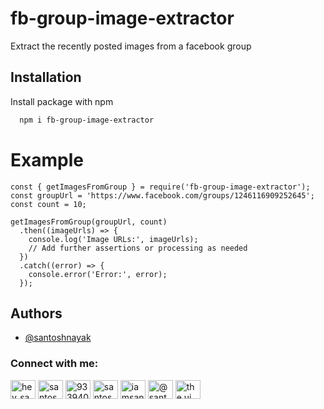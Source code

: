 
# fb-group-image-extractor
Extract the recently posted images from a facebook group


## Installation

Install  package with npm

```bash
  npm i fb-group-image-extractor

```
# Example
```
const { getImagesFromGroup } = require('fb-group-image-extractor');
const groupUrl = 'https://www.facebook.com/groups/1246116909252645';
const count = 10;

getImagesFromGroup(groupUrl, count)
  .then((imageUrls) => {
    console.log('Image URLs:', imageUrls);
    // Add further assertions or processing as needed
  })
  .catch((error) => {
    console.error('Error:', error);
  });

```
## Authors

- [@santoshnayak](https://github.com/santoshnayak/)

<h3 align="left">Connect with me:</h3>
<p align="left">
<a href="https://twitter.com/hey_santosh" target="blank"><img align="center" src="https://raw.githubusercontent.com/rahuldkjain/github-profile-readme-generator/master/src/images/icons/Social/twitter.svg" alt="hey_santosh" height="30" width="40" /></a>
<a href="https://linkedin.com/in/santoshnayak1996" target="blank"><img align="center" src="https://raw.githubusercontent.com/rahuldkjain/github-profile-readme-generator/master/src/images/icons/Social/linked-in-alt.svg" alt="santoshnayak1996" height="30" width="40" /></a>
<a href="https://stackoverflow.com/users/9339400" target="blank"><img align="center" src="https://raw.githubusercontent.com/rahuldkjain/github-profile-readme-generator/master/src/images/icons/Social/stack-overflow.svg" alt="9339400" height="30" width="40" /></a>
<a href="https://fb.com/santoshnayak1996" target="blank"><img align="center" src="https://raw.githubusercontent.com/rahuldkjain/github-profile-readme-generator/master/src/images/icons/Social/facebook.svg" alt="santoshnayak1996" height="30" width="40" /></a>
<a href="https://instagram.com/iamsantoshnayak" target="blank"><img align="center" src="https://raw.githubusercontent.com/rahuldkjain/github-profile-readme-generator/master/src/images/icons/Social/instagram.svg" alt="iamsantoshnayak" height="30" width="40" /></a>
<a href="https://medium.com/@santoshnayak1996" target="blank"><img align="center" src="https://raw.githubusercontent.com/rahuldkjain/github-profile-readme-generator/master/src/images/icons/Social/medium.svg" alt="@santoshnayak1996" height="30" width="40" /></a>
<a href="https://www.youtube.com/c/the ui guy" target="blank"><img align="center" src="https://raw.githubusercontent.com/rahuldkjain/github-profile-readme-generator/master/src/images/icons/Social/youtube.svg" alt="the ui guy" height="30" width="40" /></a>
</p>
